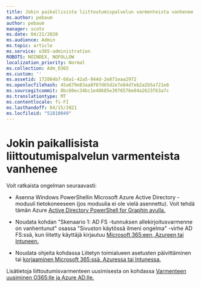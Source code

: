 ```yaml
---
title: Jokin paikallisista liittoutumispalvelun varmenteista vanhenee
ms.author: pebaum
author: pebaum
manager: scotv
ms.date: 04/21/2020
ms.audience: Admin
ms.topic: article
ms.service: o365-administration
ROBOTS: NOINDEX, NOFOLLOW
localization_priority: Normal
ms.collection: Adm_O365
ms.custom: ''
ms.assetid: 172084b7-68a1-42a5-944d-2e871eaa2972
ms.openlocfilehash: 45a679e83aa8f07d65d2e7e84d7eb2a2b5a721e8
ms.sourcegitcommit: 8bc60ec34bc1e40685e3976576e04a2623f63a7c
ms.translationtype: MT
ms.contentlocale: fi-FI
ms.lasthandoff: 04/15/2021
ms.locfileid: "51810049"
---
```

# <a name="one-of-your-on-premises-federation-service-certificates-is-expiring"></a>Jokin paikallisista liittoutumispalvelun varmenteista vanhenee

Voit ratkaista ongelman seuraavasti:
  
- Asenna Windows PowerShellin Microsoft Azure Active Directory -moduuli tietokoneeseen (jos moduulia ei ole vielä asennettu). Voit tehdä tämän Azure [Active Directory PowerShell for Graphin avulla. ](https://docs.microsoft.com/powershell/azure/active-directory/install-adv2?view=azureadps-2.0)
    
- Noudata kohdan "Skenaario 1: AD FS -tunnuksen allekirjoitusvarmenne on vanhentunut" osassa "Sivuston käytössä ilmeni ongelma" -virhe AD FS:ssä, kun liitetty käyttäjä kirjautuu [Microsoft 365:een, Azureen tai Intuneen.](https://support.microsoft.com/help/2713898/there-was-a-problem-accessing-the-site-error-from-ad-fs-when-a-federat)
    
- Noudata ohjeita kohdassa Liitetyn toimialueen asetusten päivittäminen tai [korjaaminen Microsoft 365:ssä, Azuressa tai Intunessa.](https://support.microsoft.com/help/2647048/how-to-update-or-repair-the-settings-of-a-federated-domain-in-office-3)
    
Lisätietoja liittoutumisvarmenteen uusimisesta on kohdassa [Varmenteen uusiminen O365:lle ja Azure AD:lle.](https://docs.microsoft.com/azure/active-directory/connect/active-directory-aadconnect-o365-certs)
  

